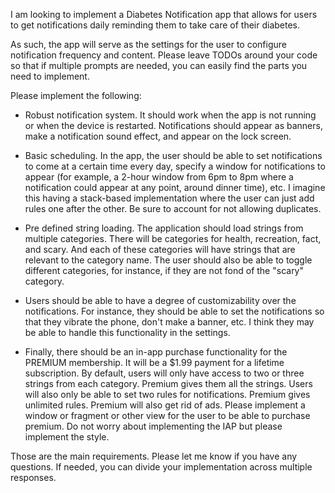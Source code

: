 I am looking to implement a Diabetes Notification app that allows for users to get notifications daily reminding them to take care of their diabetes.

As such, the app will serve as the settings for the user to configure notification frequency and content. Please leave TODOs around your code so that if multiple prompts are needed, you can easily find the parts you need to implement.

Please implement the following:

- Robust notification system. It should work when the app is not running or when the device is restarted. Notifications should appear as banners, make a notification sound effect, and appear on the lock screen.

- Basic scheduling. In the app, the user should be able to set notifications to come at a certain time every day, specify a window for notifications to appear (for example, a 2-hour window from 6pm to 8pm where a notification could appear at any point, around dinner time), etc. I imagine this having a stack-based implementation where the user can just add rules one after the other. Be sure to account for not allowing duplicates.

- Pre defined string loading. The application should load strings from multiple categories. There will be categories for health, recreation, fact, and scary. And each of these categories will have strings that are relevant to the category name. The user should also be able to toggle different categories, for instance, if they are not fond of the "scary" category.

- Users should be able to have a degree of customizability over the notifications. For instance, they should be able to set the notifications so that they vibrate the phone, don't make a banner, etc. I think they may be able to handle this functionality in the settings.

- Finally, there should be an in-app purchase functionality for the PREMIUM membership. It will be a $1.99 payment for a lifetime subscription. By default, users will only have access to two or three strings from each category. Premium gives them all the strings. Users will also only be able to set two rules for notifications. Premium gives unlimited rules. Premium will also get rid of ads. Please implement a window or fragment or other view for the user to be able to purchase premium. Do not worry about implementing the IAP but please implement the style.

Those are the main requirements. Please let me know if you have any questions. If needed, you can divide your implementation across multiple responses.